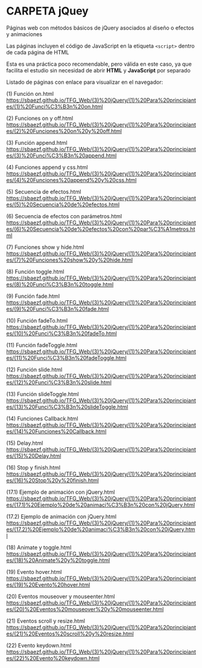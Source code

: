 ﻿# CARPETA jQuey
Páginas web con métodos básicos de jQuery asociados al diseño o efectos y animaciones

Las páginas incluyen el código de JavaScript en la etiqueta `<script>` dentro de cada página de HTML

Esta es una práctica poco recomendable, pero válida en este caso, ya que facilita el estudio sin necesidad de abrir **HTML** y **JavaScript** por separado

Listado de páginas con enlace para visualizar en el navegador:

(1) Función on.html
https://sbaezf.github.io/TFG_Web/(3)%20jQuery/(1)%20Para%20principiantes/(1)%20Funci%C3%B3n%20on.html
							
(2) Funciones on y off.html	
https://sbaezf.github.io/TFG_Web/(3)%20jQuery/(1)%20Para%20principiantes/(2)%20Funciones%20on%20y%20off.html

(3) Función append.html			
https://sbaezf.github.io/TFG_Web/(3)%20jQuery/(1)%20Para%20principiantes/(3)%20Funci%C3%B3n%20append.html
			
(4) Funciones append y css.html	
https://sbaezf.github.io/TFG_Web/(3)%20jQuery/(1)%20Para%20principiantes/(4)%20Funciones%20append%20y%20css.html
			
(5) Secuencia de efectos.html	
https://sbaezf.github.io/TFG_Web/(3)%20jQuery/(1)%20Para%20principiantes/(5)%20Secuencia%20de%20efectos.html
			
(6) Secuencia de efectos con parámetros.html
https://sbaezf.github.io/TFG_Web/(3)%20jQuery/(1)%20Para%20principiantes/(6)%20Secuencia%20de%20efectos%20con%20par%C3%A1metros.html

(7) Funciones show y hide.html				
https://sbaezf.github.io/TFG_Web/(3)%20jQuery/(1)%20Para%20principiantes/(7)%20Funciones%20show%20y%20hide.html

(8) Función toggle.html			
https://sbaezf.github.io/TFG_Web/(3)%20jQuery/(1)%20Para%20principiantes/(8)%20Funci%C3%B3n%20toggle.html
			
(9) Función fade.html	
https://sbaezf.github.io/TFG_Web/(3)%20jQuery/(1)%20Para%20principiantes/(9)%20Funci%C3%B3n%20fade.html

(10) Función fadeTo.html		
https://sbaezf.github.io/TFG_Web/(3)%20jQuery/(1)%20Para%20principiantes/(10)%20Funci%C3%B3n%20fadeTo.html
			
(11) Función fadeToggle.html	
https://sbaezf.github.io/TFG_Web/(3)%20jQuery/(1)%20Para%20principiantes/(11)%20Funci%C3%B3n%20fadeToggle.html
			
(12) Función slide.html			
https://sbaezf.github.io/TFG_Web/(3)%20jQuery/(1)%20Para%20principiantes/(12)%20Funci%C3%B3n%20slide.html
			
(13) Función slideToggle.html	
https://sbaezf.github.io/TFG_Web/(3)%20jQuery/(1)%20Para%20principiantes/(13)%20Funci%C3%B3n%20slideToggle.html
			
(14) Funciones Callback.html	
https://sbaezf.github.io/TFG_Web/(3)%20jQuery/(1)%20Para%20principiantes/(14)%20Funciones%20Callback.html
			
(15) Delay.html					
https://sbaezf.github.io/TFG_Web/(3)%20jQuery/(1)%20Para%20principiantes/(15)%20Delay.html
			
(16) Stop y finish.html						
https://sbaezf.github.io/TFG_Web/(3)%20jQuery/(1)%20Para%20principiantes/(16)%20Stop%20y%20finish.html

(17.1) Ejemplo de animación con jQuery.html	
https://sbaezf.github.io/TFG_Web/(3)%20jQuery/(1)%20Para%20principiantes/(17.1)%20Ejemplo%20de%20animaci%C3%B3n%20con%20jQuery.html

(17.2) Ejemplo de animación con jQuery.html
https://sbaezf.github.io/TFG_Web/(3)%20jQuery/(1)%20Para%20principiantes/(17.2)%20Ejemplo%20de%20animaci%C3%B3n%20con%20jQuery.html

(18) Animate y toggle.html					
https://sbaezf.github.io/TFG_Web/(3)%20jQuery/(1)%20Para%20principiantes/(18)%20Animate%20y%20toggle.html

(19) Evento hover.html			
https://sbaezf.github.io/TFG_Web/(3)%20jQuery/(1)%20Para%20principiantes/(19)%20Evento%20hover.html			
			
(20) Eventos mouseover y mouseenter.html		
https://sbaezf.github.io/TFG_Web/(3)%20jQuery/(1)%20Para%20principiantes/(20)%20Eventos%20mouseover%20y%20mouseenter.html
			
(21) Eventos scroll y resize.html
https://sbaezf.github.io/TFG_Web/(3)%20jQuery/(1)%20Para%20principiantes/(21)%20Eventos%20scroll%20y%20resize.html
			
(22) Evento keydown.html		
https://sbaezf.github.io/TFG_Web/(3)%20jQuery/(1)%20Para%20principiantes/(22)%20Evento%20keydown.html			
